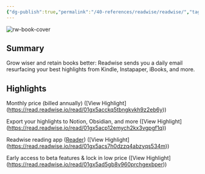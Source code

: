 ```yaml
---
{"dg-publish":true,"permalink":"/40-references/readwise/readwise/","tags":["rw/articles"]}
---
```


![rw-book-cover](https://readwise-assets.s3.amazonaws.com/static/images/readwisecard.058019f9f4b1.jpg)

## Summary

Grow wiser and retain books better: Readwise sends you a daily email resurfacing your best highlights from Kindle, Instapaper, iBooks, and more.

## Highlights

Monthly price (billed annually) ([View Highlight] (https://read.readwise.io/read/01gx5acckq5tbngkvkh9z2eb6y))


Export your highlights to Notion, Obsidian, and more ([View Highlight] (https://read.readwise.io/read/01gx5acp12emych2kx3vgpgf1q))


Readwise reading app ([Reader](https://readwise.io/read)) ([View Highlight] (https://read.readwise.io/read/01gx5acs7h0dzzq4abzyqs534m))


Early access to beta features & lock in low price ([View Highlight] (https://read.readwise.io/read/01gx5ad5gb8v960prchgexbper))


